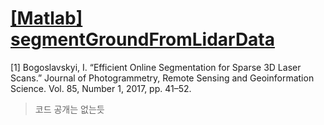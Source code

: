 # [[Matlab] segmentGroundFromLidarData]()

[1] Bogoslavskyi, I. “Efficient Online Segmentation for Sparse 3D Laser Scans.” Journal of Photogrammetry, Remote Sensing and Geoinformation Science. Vol. 85, Number 1, 2017, pp. 41–52.

> 코드 공개는 없는듯 